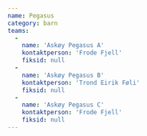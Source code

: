 ```yaml
---
name: Pegasus
category: barn
teams:
  -
    name: 'Askøy Pegasus A'
    kontaktperson: 'Frode Fjell'
    fiksid: null
  -
    name: 'Askøy Pegasus B'
    kontaktperson: 'Trond Eirik Føli'
    fiksid: null
  -
    name: 'Askøy Pegasus C'
    kontaktperson: 'Frode Fjell'
    fiksid: null
---
```

